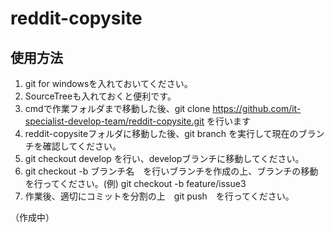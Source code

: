 # reddit-copysite

## 使用方法
1. git for windowsを入れておいてください。
1. SourceTreeも入れておくと便利です。
1. cmdで作業フォルダまで移動した後、git clone https://github.com/it-specialist-develop-team/reddit-copysite.git を行います
1. reddit-copysiteフォルダに移動した後、git branch を実行して現在のブランチを確認してください。
1. git checkout develop を行い、developブランチに移動してください。
1. git checkout -b ブランチ名　を行いブランチを作成の上、ブランチの移動を行ってください。(例) git checkout -b feature/issue3
1. 作業後、適切にコミットを分割の上　git push　を行ってください。

（作成中）
